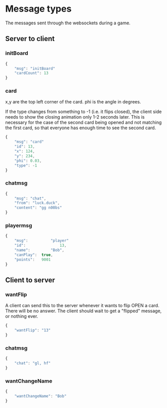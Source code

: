 Message types
=============
The messages sent through the websockets during a game.

Server to client
----------------
### initBoard
```javascript
{
	"msg": "initBoard"
	"cardCount": 13
}
```

### card
x,y are the top left corner of the card.
phi is the angle in degrees.

If the type changes from something to -1 (i.e. it flips closed),
the client side needs to show the closing animation only 1-2 seconds later.
This is necessary for the case of the second card being opened and not matching
the first card, so that everyone has enough time to see the second card.
```javascript
{
	"msg": "card"
	"id": 13,
	"x": 124,
	"y": 234,
	"phi": 0.03,
	"type": -1
}
```

### chatmsg
```javascript
{
	"msg": "chat",
	"from": "luck.duck",
	"content": "gg n00bs"
}
```

### playermsg
```javascript
{
	"msg":			"player"
	"id":				13,
	"name":			"Bob",
	"canPlay":	true,
	"points": 	9001
}
```

Client to server
----------------

### wantFlip
A client can send this to the server whenever it wants to flip OPEN a card. There will be no answer.
The client should wait to get a "flipped" message, or nothing ever.
```javascript
{
	"wantFlip": "13"
}
```

### chatmsg
```javascript
{
	"chat": "gl, hf"
}
```

### wantChangeName
```javascript
{
	"wantChangeName": "Bob"
}
```
